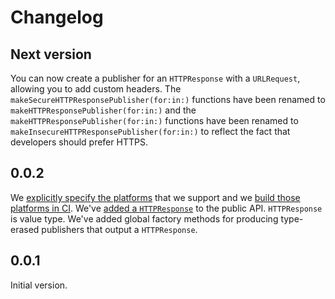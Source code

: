 # Changelog

## Next version

You can now create a publisher for an `HTTPResponse` with a `URLRequest`, allowing you to add custom headers. The `makeSecureHTTPResponsePublisher(for:in:)` functions have been renamed to `makeHTTPResponsePublisher(for:in:)` and the `makeHTTPResponsePublisher(for:in:)` functions have been renamed to `makeInsecureHTTPResponsePublisher(for:in:)` to reflect the fact that developers should prefer HTTPS.

## 0.0.2

We [explicitly specify the platforms](https://github.com/bachand/BachandNetworking/pull/3) that we support and we [build those platforms in
CI](https://github.com/bachand/BachandNetworking/pull/5). We've [added a `HTTPResponse`](https://github.com/bachand/BachandNetworking/pull/6) to
the public API. `HTTPResponse` is value type. We've added global factory methods for producing type-erased publishers that output a `HTTPResponse`.

## 0.0.1

Initial version.
